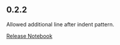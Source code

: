 ## 0.2.2

Allowed additional line after indent pattern.

[Release Notebook](https://github.com/crimson206/templator/blob/main/0/2/2/0_2_2.ipynb)
